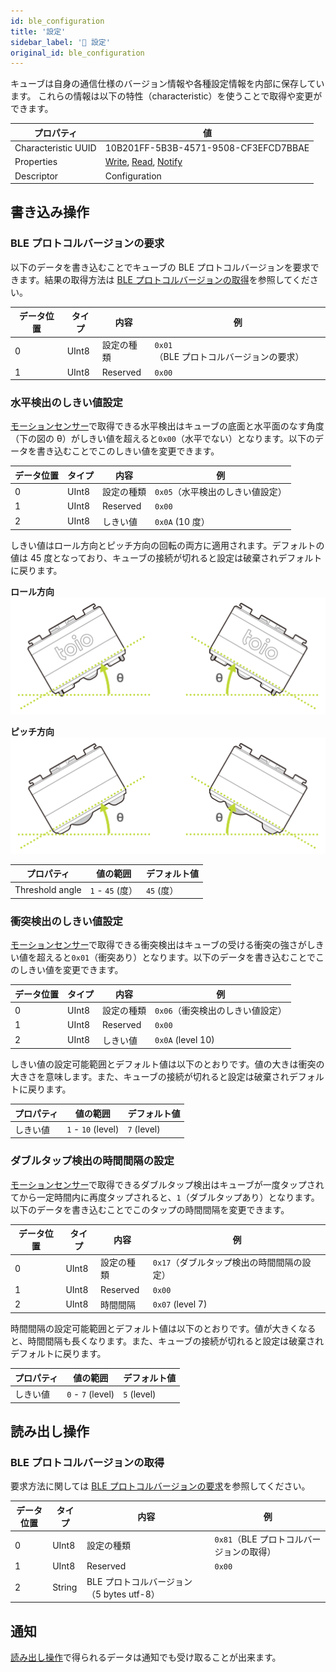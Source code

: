 ```yaml
---
id: ble_configuration
title: '設定'
sidebar_label: '🔄 設定'
original_id: ble_configuration
---
```


キューブは自身の通信仕様のバージョン情報や各種設定情報を内部に保存しています。
これらの情報は以下の特性（characteristic）を使うことで取得や変更ができます。

| プロパティ          | 値                                                             |
| ------------------- | -------------------------------------------------------------- |
| Characteristic UUID | 10B201FF-5B3B-4571-9508-CF3EFCD7BBAE                           |
| Properties          | [Write](#書き込み操作), [Read](#読み出し操作), [Notify](#通知) |
| Descriptor          | Configuration                                                  |

## 書き込み操作

### BLE プロトコルバージョンの要求

以下のデータを書き込むことでキューブの BLE プロトコルバージョンを要求できます。結果の取得方法は [BLE プロトコルバージョンの取得](#ble-プロトコルバージョンの取得)を参照してください。

| データ位置 | タイプ | 内容       | 例                                                                  |
| ---------- | ------ | ---------- | ------------------------------------------------------------------- |
| 0          | UInt8  | 設定の種類 | <span class="fixed">`0x01`</span>（BLE プロトコルバージョンの要求） |
| 1          | UInt8  | Reserved   | `0x00`                                                              |

### 水平検出のしきい値設定

[モーションセンサー](sensor.md)で取得できる水平検出はキューブの底面と水平面のなす角度（下の図の θ）がしきい値を超えると`0x00`（水平でない）となります。以下のデータを書き込むことでこのしきい値を変更できます。

| データ位置 | タイプ | 内容       | 例                                                          |
| ---------- | ------ | ---------- | ----------------------------------------------------------- |
| 0          | UInt8  | 設定の種類 | <span class="fixed">`0x05`</span>（水平検出のしきい値設定） |
| 1          | UInt8  | Reserved   | `0x00`                                                      |
| 2          | UInt8  | しきい値   | `0x0A` (10 度）                                             |

しきい値はロール方向とピッチ方向の回転の両方に適用されます。デフォルトの値は 45 度となっており、キューブの接続が切れると設定は破棄されデフォルトに戻ります。

**ロール方向**
![Flat Status Threshold - Roll](assets/configuration_flat_status_threshold_roll.svg)

**ピッチ方向**
![Flat Status Threshold - Pitch](assets/configuration_flat_status_threshold_pitch.svg)

| プロパティ      | 値の範囲         | デフォルト値 |
| --------------- | ---------------- | ------------ |
| Threshold angle | `1` - `45` (度） | `45` (度）   |

### 衝突検出のしきい値設定

[モーションセンサー](sensor.md)で取得できる衝突検出はキューブの受ける衝突の強さがしきい値を超えると`0x01`（衝突あり）となります。以下のデータを書き込むことでこのしきい値を変更できます。

| データ位置 | タイプ | 内容       | 例                                                          |
| ---------- | ------ | ---------- | ----------------------------------------------------------- |
| 0          | UInt8  | 設定の種類 | <span class="fixed">`0x06`</span>（衝突検出のしきい値設定） |
| 1          | UInt8  | Reserved   | `0x00`                                                      |
| 2          | UInt8  | しきい値   | `0x0A` (level 10)                                           |

しきい値の設定可能範囲とデフォルト値は以下のとおりです。値の大きは衝突の大きさを意味します。また、キューブの接続が切れると設定は破棄されデフォルトに戻ります。

| プロパティ | 値の範囲           | デフォルト値 |
| ---------- | ------------------ | ------------ |
| しきい値   | `1` - `10` (level) | `7` (level)  |

### ダブルタップ検出の時間間隔の設定 <span class="new"/>

[モーションセンサー](sensor.md)で取得できるダブルタップ検出はキューブが一度タップされてから一定時間内に再度タップされると、`1`（ダブルタップあり）となります。以下のデータを書き込むことでこのタップの時間間隔を変更できます。

| データ位置 | タイプ | 内容       | 例                                                                    |
| ---------- | ------ | ---------- | --------------------------------------------------------------------- |
| 0          | UInt8  | 設定の種類 | <span class="fixed">`0x17`</span>（ダブルタップ検出の時間間隔の設定） |
| 1          | UInt8  | Reserved   | `0x00`                                                                |
| 2          | UInt8  | 時間間隔   | `0x07` (level 7)                                                      |

時間間隔の設定可能範囲とデフォルト値は以下のとおりです。値が大きくなると、時間間隔も長くなります。また、キューブの接続が切れると設定は破棄されデフォルトに戻ります。

| プロパティ | 値の範囲          | デフォルト値 |
| ---------- | ----------------- | ------------ |
| しきい値   | `0` - `7` (level) | `5` (level)  |

## 読み出し操作

### BLE プロトコルバージョンの取得

要求方法に関しては [BLE プロトコルバージョンの要求](#ble-プロトコルバージョンの要求)を参照してください。

| データ位置 | タイプ | 内容                                      | 例                                                                  |
| ---------- | ------ | ----------------------------------------- | ------------------------------------------------------------------- |
| 0          | UInt8  | 設定の種類                                | <span class="fixed">`0x81`</span>（BLE プロトコルバージョンの取得） |
| 1          | UInt8  | Reserved                                  | `0x00`                                                              |
| 2          | String | BLE プロトコルバージョン（5 bytes utf-8） | &nbsp;                                                              |

## 通知

[読み出し操作](#読み出し操作)で得られるデータは通知でも受け取ることが出来ます。
